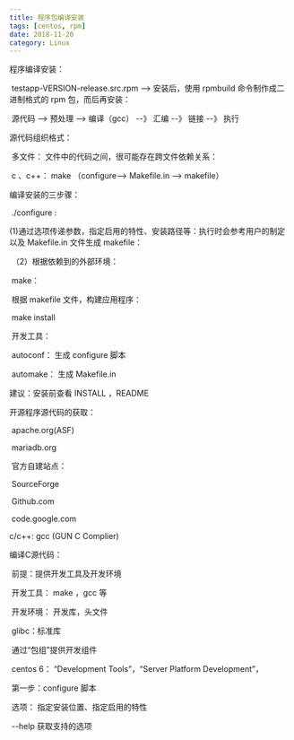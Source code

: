```yaml
---
title: 程序包编译安装
tags: [centos, rpm]
date: 2018-11-20
category: Linux
---
```


程序编译安装：

​	testapp-VERSION-release.src.rpm --> 安装后，使用 rpmbuild 命令制作成二进制格式的 rpm 包，而后再安装：

​	源代码 --> 预处理 -->  编译（gcc） --》 汇编 --》 链接 --》 执行



源代码组织格式：

​	多文件： 文件中的代码之间，很可能存在跨文件依赖关系：

​	c 、c++： make （configure--> Makefile.in --> makefile）



编译安装的三步骤：

​	./configure :

​	(1)通过选项传递参数，指定启用的特性、安装路径等：执行时会参考用户的制定以及 Makefile.in 文件生成 makefile：

​	（2）根据依赖到的外部环境：

​	make：

​		根据 makefile 文件，构建应用程序：

​	make install

​	开发工具：

​		autoconf： 生成 configure 脚本

​		automake： 生成 Makefile.in

建议：安装前查看 INSTALL ，README



开源程序源代码的获取：

​	apache.org(ASF)

​	mariadb.org

​	官方自建站点：

​		SourceForge

​		Github.com

​		code.google.com

c/c++: gcc (GUN C Complier)

编译C源代码：

​	前提：提供开发工具及开发环境

​	开发工具： make ，gcc 等

​	开发环境： 开发库，头文件

​		glibc：标准库

​		通过“包组”提供开发组件

​			centos 6： “Development Tools”，“Server Platform Development”，

​	第一步：configure 脚本

​		选项： 指定安装位置、指定启用的特性

​		--help 获取支持的选项
